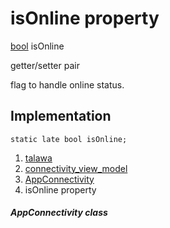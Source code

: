 
<div>

# isOnline property

</div>


[bool](https://api.flutter.dev/flutter/dart-core/bool-class.html)
isOnline


getter/setter pair




flag to handle online status.



## Implementation

``` language-dart
static late bool isOnline;
```







1.  [talawa](../../index.md)
2.  [connectivity_view_model](../../view_model_connectivity_view_model/)
3.  [AppConnectivity](../../view_model_connectivity_view_model/AppConnectivity-class.md)
4.  isOnline property

##### AppConnectivity class







